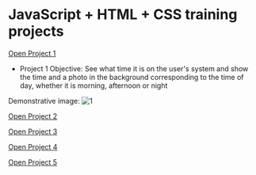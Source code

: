 # JavaScript + HTML + CSS training projects

<a href="https://luangf.github.io/Javascript-HTML-CSS/projeto1/" target="_blank">Open Project 1</a>

* Project 1 Objective: See what time it is on the user's system and show the time and a photo in the background corresponding to the time of day, whether it is morning, afternoon or night

Demonstrative image:
![1](https://github.com/user-attachments/assets/e8d0464b-6079-4553-83b0-9c563fd13e7d)


<a href="https://luangf.github.io/Javascript-HTML-CSS/projeto2/" target="_blank">Open Project 2</a>

<a href="https://luangf.github.io/Javascript-HTML-CSS/projeto3/" target="_blank">Open Project 3</a>

<a href="https://luangf.github.io/Javascript-HTML-CSS/projeto4/" target="_blank">Open Project 4</a>

<a href="https://luangf.github.io/Javascript-HTML-CSS/projeto5/" target="_blank">Open Project 5</a>
